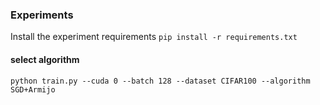 ### Experiments

Install the experiment requirements `pip install -r requirements.txt`

#### select algorithm
`python train.py --cuda 0 --batch 128 --dataset CIFAR100 --algorithm SGD+Armijo `
